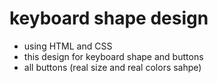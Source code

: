 # keyboard shape design

* using HTML and CSS
* this design for keyboard shape and buttons
* all buttons (real size and real colors sahpe)

